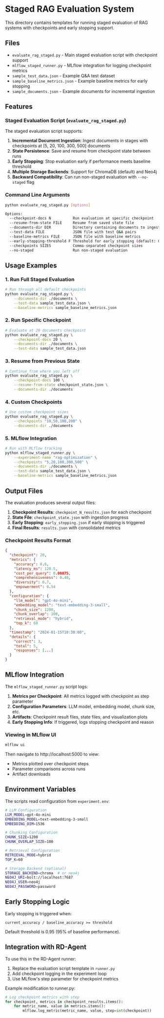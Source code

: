 # Staged RAG Evaluation System

This directory contains templates for running staged evaluation of RAG systems with checkpoints and early stopping support.

## Files

- `evaluate_rag_staged.py` - Main staged evaluation script with checkpoint support
- `mlflow_staged_runner.py` - MLflow integration for logging checkpoint metrics
- `sample_test_data.json` - Example Q&A test dataset
- `sample_baseline_metrics.json` - Example baseline metrics for early stopping
- `sample_documents.json` - Example documents for incremental ingestion

## Features

### Staged Evaluation Script (`evaluate_rag_staged.py`)

The staged evaluation script supports:

1. **Incremental Document Ingestion**: Ingest documents in stages with checkpoints at [5, 20, 100, 300, 500] documents
2. **State Persistence**: Save and resume from checkpoint state between runs
3. **Early Stopping**: Stop evaluation early if performance meets baseline threshold
4. **Multiple Storage Backends**: Support for ChromaDB (default) and Neo4j
5. **Backward Compatibility**: Can run non-staged evaluation with `--no-staged` flag

### Command Line Arguments

```bash
python evaluate_rag_staged.py [options]

Options:
  --checkpoint-docs N          Run evaluation at specific checkpoint
  --resume-from-state FILE     Resume from saved state file
  --documents-dir DIR          Directory containing documents to ingest
  --test-data FILE             JSON file with test Q&A pairs
  --baseline-metrics FILE      JSON file with baseline metrics
  --early-stopping-threshold F Threshold for early stopping (default: 0.95)
  --checkpoints SIZES          Comma-separated checkpoint sizes
  --no-staged                  Run non-staged evaluation
```

## Usage Examples

### 1. Run Full Staged Evaluation

```bash
# Run through all default checkpoints
python evaluate_rag_staged.py \
    --documents-dir ./documents \
    --test-data sample_test_data.json \
    --baseline-metrics sample_baseline_metrics.json
```

### 2. Run Specific Checkpoint

```bash
# Evaluate at 20 documents checkpoint
python evaluate_rag_staged.py \
    --checkpoint-docs 20 \
    --documents-dir ./documents \
    --test-data sample_test_data.json
```

### 3. Resume from Previous State

```bash
# Continue from where you left off
python evaluate_rag_staged.py \
    --checkpoint-docs 100 \
    --resume-from-state checkpoint_state.json \
    --documents-dir ./documents
```

### 4. Custom Checkpoints

```bash
# Use custom checkpoint sizes
python evaluate_rag_staged.py \
    --checkpoints "10,50,100,200" \
    --documents-dir ./documents
```

### 5. MLflow Integration

```bash
# Run with MLflow tracking
python mlflow_staged_runner.py \
    --experiment-name "rag-optimization" \
    --checkpoints "5,20,100,300,500" \
    --documents-dir ./documents \
    --test-data sample_test_data.json \
    --baseline-metrics sample_baseline_metrics.json
```

## Output Files

The evaluation produces several output files:

1. **Checkpoint Results**: `checkpoint_N_results.json` for each checkpoint
2. **State File**: `checkpoint_state.json` with ingestion progress
3. **Early Stopping**: `early_stopping.json` if early stopping is triggered
4. **Final Results**: `results.json` with consolidated metrics

### Checkpoint Results Format

```json
{
  "checkpoint": 20,
  "metrics": {
    "accuracy": 0.6,
    "latency_ms": 120.5,
    "cost_per_query": 0.00075,
    "comprehensiveness": 0.48,
    "diversity": 0.7,
    "empowerment": 0.54
  },
  "configuration": {
    "llm_model": "gpt-4o-mini",
    "embedding_model": "text-embedding-3-small",
    "chunk_size": 1200,
    "chunk_overlap": 100,
    "retrieval_mode": "hybrid",
    "top_k": 60
  },
  "timestamp": "2024-01-15T10:30:00",
  "details": {
    "correct": 3,
    "total": 5,
    "responses": [...]
  }
}
```

## MLflow Integration

The `mlflow_staged_runner.py` script logs:

1. **Metrics per Checkpoint**: All metrics logged with checkpoint as step parameter
2. **Configuration Parameters**: LLM model, embedding model, chunk size, etc.
3. **Artifacts**: Checkpoint result files, state files, and visualization plots
4. **Early Stopping Info**: If triggered, logs stopping checkpoint and reason

### Viewing in MLflow UI

```bash
mlflow ui
```

Then navigate to http://localhost:5000 to view:
- Metrics plotted over checkpoint steps
- Parameter comparisons across runs
- Artifact downloads

## Environment Variables

The scripts read configuration from `experiment.env`:

```bash
# LLM Configuration
LLM_MODEL=gpt-4o-mini
EMBEDDING_MODEL=text-embedding-3-small
EMBEDDING_DIM=1536

# Chunking Configuration
CHUNK_SIZE=1200
CHUNK_OVERLAP_SIZE=100

# Retrieval Configuration
RETRIEVAL_MODE=hybrid
TOP_K=60

# Storage Backend (optional)
STORAGE_BACKEND=chroma  # or neo4j
NEO4J_URI=bolt://localhost:7687
NEO4J_USER=neo4j
NEO4J_PASSWORD=password
```

## Early Stopping Logic

Early stopping is triggered when:
```
current_accuracy / baseline_accuracy >= threshold
```

Default threshold is 0.95 (95% of baseline performance).

## Integration with RD-Agent

To use this in the RD-Agent runner:

1. Replace the evaluation script template in `runner.py`
2. Add checkpoint logging in the experiment loop
3. Use MLflow's step parameter for checkpoint metrics

Example modification to runner.py:
```python
# Log checkpoint metrics with step
for checkpoint, metrics in checkpoint_results.items():
    for metric_name, value in metrics.items():
        mlflow.log_metric(metric_name, value, step=int(checkpoint))
```
